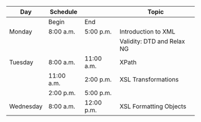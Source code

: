 | Day | Schedule | | Topic |
|-----|----------|---------|-------|
| | Begin | End | |
| Monday | 8:00 a.m. | 5:00 p.m. | Introduction to XML |
| | | | Validity: DTD and Relax NG |
| Tuesday | 8:00 a.m. | 11:00 a.m. | XPath |
| | 11:00 a.m. | 2:00 p.m. | XSL Transformations |
| | 2:00 p.m. | 5:00 p.m. | |
| Wednesday | 8:00 a.m. | 12:00 p.m. | XSL Formatting Objects |